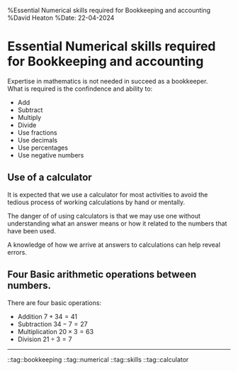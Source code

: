 %Essential Numerical skills required for Bookkeeping and accounting
%David Heaton
%Date: 22-04-2024

# Essential Numerical skills required for Bookkeeping and accounting
Expertise in mathematics is not needed in succeed as a bookkeeper.  
What is required is the confindence and ability to:  

- Add
- Subtract
- Multiply
- Divide
- Use fractions
- Use decimals
- Use percentages
- Use negative numbers

## Use of a calculator

It is expected that we use a calculator for most activities to avoid the tedious process of working calculations by hand or mentally.

The danger of of using calculators is that we may use one without understanding what an answer means or how it related to the numbers that have been used.

A knowledge of how we arrive at answers to calculations can help reveal errors.

## Four Basic arithmetic operations between numbers.

There are four basic operations:  

- Addition $7 + 34 = 41$
- Subtraction $34 - 7 = 27$
- Multiplication $20 \times 3 = 63$
- Division $21 \div 3 = 7$

---

::tag::bookkeeping ::tag::numerical ::tag::skills ::tag::calculator